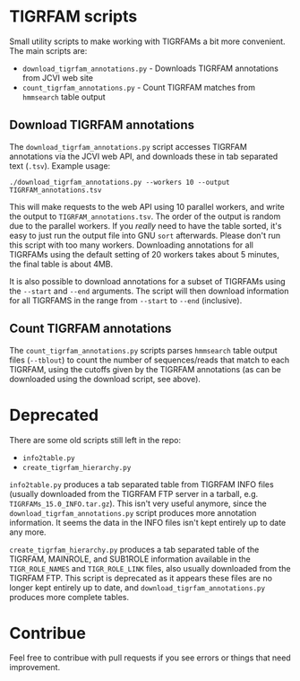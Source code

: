 # TIGRFAM scripts
Small utility scripts to make working with TIGRFAMs a bit more convenient.
The main scripts are:

- `download_tigrfam_annotations.py` - Downloads TIGRFAM annotations from JCVI web site
- `count_tigrfam_annotations.py` - Count TIGRFAM matches from `hmmsearch` table output

## Download TIGRFAM annotations
The `download_tigrfam_annotations.py` script accesses TIGRFAM annotations via
the JCVI web API, and downloads these in tab separated text (`.tsv`). Example usage:

    ./download_tigrfam_annotations.py --workers 10 --output TIGRFAM_annotations.tsv

This will make requests to the web API using 10 parallel workers, and write the
output to `TIGRFAM_annotations.tsv`. The order of the output is random due to
the parallel workers. If you _really_ need to have the table sorted, it's easy
to just run the output file into GNU `sort` afterwards. Please don't run this
script with too many workers. Downloading annotations for all TIGRFAMs using
the default setting of 20 workers takes about 5 minutes, the final table is about 4MB.

It is also possible to download annotations for a subset of TIGRFAMs using the
`--start` and `--end` arguments.  The script will then download information for
all TIGRFAMS in the range from `--start` to `--end` (inclusive).

## Count TIGRFAM annotations
The `count_tigrfam_annotations.py` scripts parses `hmmsearch` table output
files (`--tblout`) to count the number of sequences/reads that match to each
TIGRFAM, using the cutoffs given by the TIGRFAM annotations (as can be
downloaded using the download script, see above). 


# Deprecated
There are some old scripts still left in the repo:

- `info2table.py`
- `create_tigrfam_hierarchy.py`

`info2table.py` produces a tab separated table from TIGRFAM INFO files (usually
downloaded from the TIGRFAM FTP server in a tarball, e.g.
`TIGRFAMs_15.0_INFO.tar.gz`). This isn't very useful anymore, since the
`download_tigrfam_annotations.py` script produces more annotation information.
It seems the data in the INFO files isn't kept entirely up to date any more.

`create_tigrfam_hierarchy.py` produces a tab separated table of the TIGRFAM,
MAINROLE, and SUB1ROLE information available in the `TIGR_ROLE_NAMES` and
`TIGR_ROLE_LINK` files, also usually downloaded from the TIGRFAM FTP. This
script is deprecated as it appears these files are no longer kept entirely up
to date, and `download_tigrfam_annotations.py` produces more complete tables.

# Contribue
Feel free to contribue with pull requests if you see errors or things that need
improvement.
